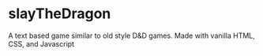 # slayTheDragon
A text based game similar to old style D&D games. Made with vanilla HTML, CSS, and Javascript
